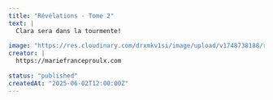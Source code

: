 ```yaml
---
title: "Révélations - Tome 2"
text: |
  Clara sera dans la tourmente!
  
image: "https://res.cloudinary.com/drxmkv1si/image/upload/v1748738188/rtwjknw3t0tjs0djxmen.png"
creator: |
  https://mariefranceproulx.com
  
status: "published"
createdAt: "2025-06-02T12:00:00Z"
---
```

